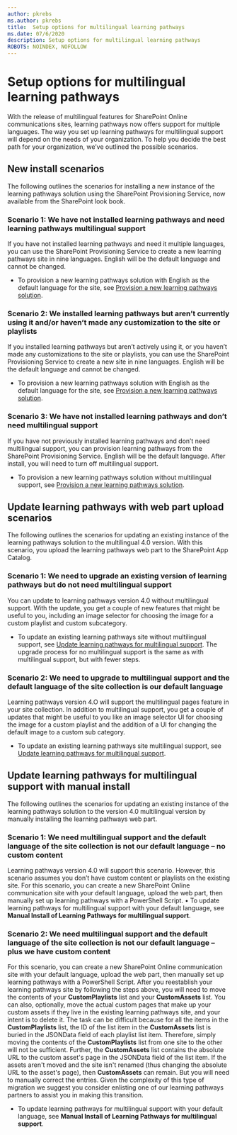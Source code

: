 ```yaml
---
author: pkrebs
ms.author: pkrebs
title:  Setup options for multilingual learning pathways
ms.date: 07/6/2020
description: Setup options for multilingual learning pathways
ROBOTS: NOINDEX, NOFOLLOW
---
```


# Setup options for multilingual learning pathways
With the release of multilingual features for SharePoint Online communications sites, learning pathways now offers support for multiple languages. The way you set up learning pathways for multilingual support will depend on the needs of your organization. To help you decide the best path for your organization, we’ve outlined the possible scenarios.

## New install scenarios
The following outlines the scenarios for installing a new instance of the learning pathways solution using the SharePoint Provisioning Service, now available from the SharePoint look book.

### Scenario 1: We have not installed learning pathways and need learning pathways multilingual support 
If you have not installed learning pathways and need it multiple languages, you can use the SharePoint Provisioning Service to create a new learning pathways site in nine languages. English will be the default language and cannot be changed. 
- To provision a new learning pathways solution with English as the default language for the site, see [Provision a new learning pathways solution](custom_provision_ml).

### Scenario 2: We installed learning pathways but aren’t currently using it and/or haven’t made any customization to the site or playlists 
If you installed learning pathways but aren’t actively using it, or you haven’t made any customizations to the site or playlists, you can use the SharePoint Provisioning Service to create a new site in nine languages. English will be the default language and cannot be changed. 
- To provision a new learning pathways solution with English as the default language for the site, see [Provision a new learning pathways solution](custom_provision_ml).

### Scenario 3: We have not installed learning pathways and don’t need multilingual support 
If you have not previously installed learning pathways and don’t need multilingual support, you can provision learning pathways from the SharePoint Provisioning Service. English will be the default language. After install, you will need to turn off multilingual support. 
- To provision a new learning pathways solution without multilingual support,   see [Provision a new learning pathways solution](custom_provision_ml).

## Update learning pathways with web part upload scenarios
The following outlines the scenarios for updating an existing instance of the learning pathways solution to the multilingual 4.0 version. With this scenario, you upload the learning pathways web part to the SharePoint App Catalog.

### Scenario 1: We need to upgrade an existing version of learning pathways but do not need multilingual support
You can update to learning pathways version 4.0 without multilingual support. With the update, you get a couple of new features that might be useful to you, including an image selector for choosing the image for a custom playlist and custom subcategory. 

- To update an existing learning pathways site without multilingual support, see [Update learning pathways for multilingual support](custom_update_ml). The upgrade process for no multilingual support is the same as with multilingual support, but with fewer steps. 

### Scenario 2: We need to upgrade to multilingual support and the default language of the site collection is our default language
Learning pathways version 4.O will support the multilingual pages feature in your site collection. In addition to multilingual support, you get a couple of updates that might be useful to you like an image selector UI for choosing the image for a custom playlist and the addition of a UI for changing the default image to a custom sub category. 
- To update an existing learning pathways site multilingual support, see [Update learning pathways for multilingual support](custom_update_ml). 

## Update learning pathways for multilingual support with manual install 
The following outlines the scenarios for updating an existing instance of the learning pathways solution to the version 4.0 multilingual version by manually installing the learning pathways web part. 

### Scenario 1: We need multilingual support and the default language of the site collection is not our default language – no custom content 
Learning pathways version 4.0 will support this scenario. However, this scenario assumes you don’t have custom content or playlists on the existing site. For this scenario, you can create a new SharePoint Online communication site with your default language, upload the web part, then manually set up learning pathways with a PowerShell Script. 
•	To update learning pathways for multilingual support with your default language, see **Manual Install of Learning Pathways for multilingual support**.

### Scenario 2: We need multilingual support and the default language of the site collection is not our default language – plus we have custom content 
For this scenario, you can create a new SharePoint Online communication site with your default language, upload the web part, then manually set up learning pathways with a PowerShell Script. After you reestablish your learning pathways site by following the steps above, you will need to move the contents of your **CustomPlaylists** list and your **CustomAssets** list. You can also, optionally, move the actual custom pages that make up your custom assets if they live in the existing learning pathways site, and your intent is to delete it. The task can be difficult because  for all the items in the **CustomPlaylists** list, the ID of the list item in the **CustomAssets** list is buried in the JSONData field of each playlist list item. Therefore, simply moving the contents of the **CustomPlaylists** list from one site to the other will not be sufficient. Further, the **CustomAssets** list contains the absolute URL to the custom asset's page in the JSONData field of the list item. If the assets aren't moved and the site isn't renamed (thus changing the absolute URL to the asset's page), then **CustomAssets** can remain. But you will need to manually correct the entries. Given the complexity of this type of migration we suggest you consider enlisting one of our learning pathways partners to assist you in making this transition.
- To update learning pathways for multilingual support with your default language, see **Manual Install of Learning Pathways for multilingual support**.

